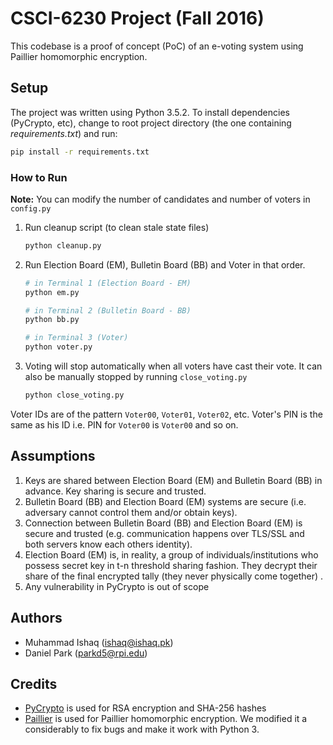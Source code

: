 # CSCI-6230 Project (Fall 2016)
This codebase is a proof of concept (PoC) of an e-voting system using Paillier homomorphic encryption.

## Setup
The project was written using Python 3.5.2. To install dependencies (PyCrypto, etc), change to root project directory (the one containing _requirements.txt_) and run:

```bash
pip install -r requirements.txt
```

### How to Run

**Note:** You can modify the number of candidates and number of voters in `config.py` 

1. Run cleanup script (to clean stale state files)

    ```bash
    python cleanup.py
    ```
2. Run Election Board (EM), Bulletin Board (BB) and Voter in that order.

    ```bash
    # in Terminal 1 (Election Board - EM)
    python em.py
    ```
    
    ```bash
    # in Terminal 2 (Bulletin Board - BB)
    python bb.py
    ```
    
    ```bash
    # in Terminal 3 (Voter)
    python voter.py
    ```
    
3. Voting will stop automatically when all voters have cast their vote. It can also be manually stopped by running `close_voting.py`

    ```bash
    python close_voting.py
    ```
    
Voter IDs are of the pattern `Voter00`, `Voter01`, `Voter02`, etc. Voter's PIN is the same as his ID i.e. PIN for `Voter00` is `Voter00` and so on.

## Assumptions
1. Keys are shared between Election Board (EM) and Bulletin Board (BB) in advance. Key sharing is secure and trusted.
1. Bulletin Board (BB) and Election Board (EM) systems are secure (i.e. adversary cannot control them and/or obtain keys).
1. Connection between Bulletin Board (BB) and Election Board (EM) is secure and trusted (e.g. communication happens over TLS/SSL and both servers know each others identity).
1. Election Board (EM) is, in reality, a group of individuals/institutions who possess secret key in t-n threshold sharing fashion. They decrypt their share of the final encrypted tally (they never physically come together) .
1. Any vulnerability in PyCrypto is out of scope

## Authors
* Muhammad Ishaq (ishaq@ishaq.pk)
* Daniel Park (parkd5@rpi.edu)

## Credits
* [PyCrypto](https://pypi.python.org/pypi/pycrypto) is used for RSA encryption and SHA-256 hashes
* [Paillier](https://github.com/mikeivanov/paillier) is used for Paillier homomorphic encryption. We modified it a considerably to fix bugs and make it work with Python 3.